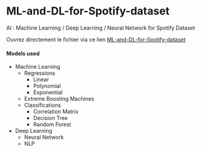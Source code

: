 # ML-and-DL-for-Spotify-dataset

AI : Machine Learning / Deep Learning / Neural Network for Spotify Dataset

Ouvrez directement le fichier via ce lien [ML-and-DL-for-Spotify-dataset](Spotify.ipynb)

#### Models used
- Machine Learning
  - Regressions
    - Linear
    - Polynomial
    - Exponential
  - Extreme Boosting Machines
  - Classifications
    - Correlation Matrix
    - Decision Tree
    - Random Forest
- Deep Learning
  - Neural Network
  - NLP
